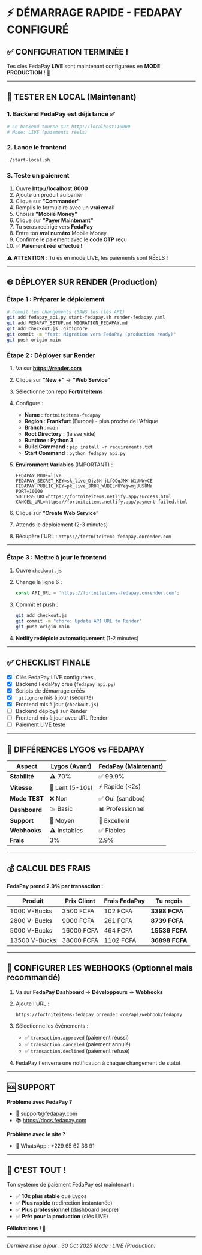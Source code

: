 # ⚡ DÉMARRAGE RAPIDE - FEDAPAY CONFIGURÉ

## ✅ CONFIGURATION TERMINÉE !

Tes clés FedaPay **LIVE** sont maintenant configurées en **MODE PRODUCTION** ! 🎉

---

## 🚀 TESTER EN LOCAL (Maintenant)

### 1. Backend FedaPay est déjà lancé ✅
```bash
# Le backend tourne sur http://localhost:10000
# Mode: LIVE (paiements réels)
```

### 2. Lance le frontend
```bash
./start-local.sh
```

### 3. Teste un paiement
1. Ouvre **http://localhost:8000**
2. Ajoute un produit au panier
3. Clique sur **"Commander"**
4. Remplis le formulaire avec un **vrai email**
5. Choisis **"Mobile Money"**
6. Clique sur **"Payer Maintenant"**
7. Tu seras redirigé vers **FedaPay**
8. Entre ton **vrai numéro** Mobile Money
9. Confirme le paiement avec le **code OTP** reçu
10. ✅ **Paiement réel effectué !**

⚠️ **ATTENTION** : Tu es en mode LIVE, les paiements sont RÉELS !

---

## 🌐 DÉPLOYER SUR RENDER (Production)

### Étape 1 : Préparer le déploiement

```bash
# Commit les changements (SANS les clés API)
git add fedapay_api.py start-fedapay.sh render-fedapay.yaml
git add FEDAPAY_SETUP.md MIGRATION_FEDAPAY.md
git add checkout.js .gitignore
git commit -m "feat: Migration vers FedaPay (production ready)"
git push origin main
```

### Étape 2 : Déployer sur Render

1. Va sur **https://render.com**
2. Clique sur **"New +"** → **"Web Service"**
3. Sélectionne ton repo **FortniteItems**
4. Configure :
   - **Name** : `fortniteitems-fedapay`
   - **Region** : **Frankfurt** (Europe) - plus proche de l'Afrique
   - **Branch** : `main`
   - **Root Directory** : (laisse vide)
   - **Runtime** : **Python 3**
   - **Build Command** : `pip install -r requirements.txt`
   - **Start Command** : `python fedapay_api.py`

5. **Environment Variables** (IMPORTANT) :
   ```
   FEDAPAY_MODE=live
   FEDAPAY_SECRET_KEY=sk_live_Djz6H-jLfQOqJMK-W1UNWyCE
   FEDAPAY_PUBLIC_KEY=pk_live_JR8R_WUBELnUYejwmjUU58Ma
   PORT=10000
   SUCCESS_URL=https://fortniteitems.netlify.app/success.html
   CANCEL_URL=https://fortniteitems.netlify.app/payment-failed.html
   ```

6. Clique sur **"Create Web Service"**

7. Attends le déploiement (2-3 minutes)

8. Récupère l'URL : `https://fortniteitems-fedapay.onrender.com`

---

### Étape 3 : Mettre à jour le frontend

1. Ouvre `checkout.js`
2. Change la ligne 6 :
   ```javascript
   const API_URL = 'https://fortniteitems-fedapay.onrender.com';
   ```

3. Commit et push :
   ```bash
   git add checkout.js
   git commit -m "chore: Update API URL to Render"
   git push origin main
   ```

4. **Netlify redéploie automatiquement** (1-2 minutes)

---

## ✅ CHECKLIST FINALE

- [x] Clés FedaPay LIVE configurées
- [x] Backend FedaPay créé (`fedapay_api.py`)
- [x] Scripts de démarrage créés
- [x] `.gitignore` mis à jour (sécurité)
- [x] Frontend mis à jour (`checkout.js`)
- [ ] Backend déployé sur Render
- [ ] Frontend mis à jour avec URL Render
- [ ] Paiement LIVE testé

---

## 🎯 DIFFÉRENCES LYGOS vs FEDAPAY

| Aspect | Lygos (Avant) | FedaPay (Maintenant) |
|--------|---------------|----------------------|
| **Stabilité** | ⚠️ 70% | ✅ 99.9% |
| **Vitesse** | 🐌 Lent (5-10s) | ⚡ Rapide (<2s) |
| **Mode TEST** | ❌ Non | ✅ Oui (sandbox) |
| **Dashboard** | 📉 Basic | 📊 Professionnel |
| **Support** | 🤷 Moyen | 💬 Excellent |
| **Webhooks** | ⚠️ Instables | ✅ Fiables |
| **Frais** | 3% | 2.9% |

---

## 💰 CALCUL DES FRAIS

**FedaPay prend 2.9% par transaction :**

| Produit | Prix Client | Frais FedaPay | Tu reçois |
|---------|-------------|---------------|-----------|
| 1000 V-Bucks | 3500 FCFA | 102 FCFA | **3398 FCFA** |
| 2800 V-Bucks | 9000 FCFA | 261 FCFA | **8739 FCFA** |
| 5000 V-Bucks | 16000 FCFA | 464 FCFA | **15536 FCFA** |
| 13500 V-Bucks | 38000 FCFA | 1102 FCFA | **36898 FCFA** |

---

## 🔔 CONFIGURER LES WEBHOOKS (Optionnel mais recommandé)

1. Va sur **FedaPay Dashboard** → **Développeurs** → **Webhooks**
2. Ajoute l'URL :
   ```
   https://fortniteitems-fedapay.onrender.com/api/webhook/fedapay
   ```
3. Sélectionne les événements :
   - ✅ `transaction.approved` (paiement réussi)
   - ✅ `transaction.canceled` (paiement annulé)
   - ✅ `transaction.declined` (paiement refusé)

4. FedaPay t'enverra une notification à chaque changement de statut

---

## 🆘 SUPPORT

**Problème avec FedaPay ?**
- 📧 support@fedapay.com
- 📚 https://docs.fedapay.com

**Problème avec le site ?**
- 💬 WhatsApp : +229 65 62 36 91

---

## 🎉 C'EST TOUT !

Ton système de paiement FedaPay est maintenant :
- ✅ **10x plus stable** que Lygos
- ✅ **Plus rapide** (redirection instantanée)
- ✅ **Plus professionnel** (dashboard propre)
- ✅ **Prêt pour la production** (clés LIVE)

**Félicitations ! 🚀**

---

*Dernière mise à jour : 30 Oct 2025*
*Mode : LIVE (Production)*
